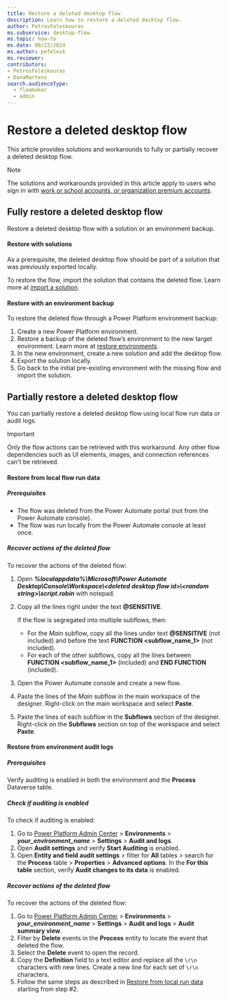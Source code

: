 ```yaml
---
title: Restore a deleted desktop flow
description: Learn how to restore a deleted desktop flow.
author: PetrosFeleskouras
ms.subservice: desktop-flow
ms.topic: how-to
ms.date: 08/22/2024
ms.author: pefelesk
ms.reviewer: 
contributors:
- PetrosFeleskouras
- DanaMartens
search.audienceType: 
  - flowmaker
  - admin
---
```

# Restore a deleted desktop flow

This article provides solutions and workarounds to fully or partially recover a deleted desktop flow.

> [!NOTE]
> The solutions and workarounds provided in this article apply to users who sign in with [work or school accounts, or organization premium accounts](/power-automate/desktop-flows/requirements#sign-in-account-comparison).

## Fully restore a deleted desktop flow

Restore a deleted desktop flow with a solution or an environment backup.

#### Restore with solutions

As a prerequisite, the deleted desktop flow should be part of a solution that was previously exported locally.

To restore the flow, import the solution that contains the deleted flow. Learn more at [import a solution](../../import-flow-solution.md).

#### Restore with an environment backup

To restore the deleted flow through a Power Platform environment backup:

1. Create a new Power Platform environment.
1. Restore a backup of the deleted flow’s environment to the new target environment. Learn more at [restore environments](/power-platform/admin/backup-restore-environments).
1. In the new environment, create a new solution and add the desktop flow.
1. Export the solution locally.
1. Go back to the initial pre-existing environment with the missing flow and import the solution.

## Partially restore a deleted desktop flow

You can partially restore a deleted desktop flow using local flow run data or audit logs.

> [!IMPORTANT]
> Only the flow actions can be retrieved with this workaround. Any other flow dependencies such as UI elements, images, and connection references can't be retrieved.

#### Restore from local flow run data

##### Prerequisites

* The flow was deleted from the Power Automate portal (not from the Power Automate console).
* The flow was run locally from the Power Automate console at least once.

##### Recover actions of the deleted flow

To recover the actions of the deleted flow:

1. Open ***%localappdata%\Microsoft\Power Automate Desktop\Console\Workspace\\\<deleted desktop flow id>\\\<random string>\script.robin*** with notepad.
1. Copy all the lines right under the text **@SENSITIVE**.

    If the flow is segregated into multiple subflows, then:
     * For the *Main* subflow, copy all the lines under text **@SENSITIVE** (not included) and before the text **FUNCTION <subflow_name_1>** (not included).
     * For each of the other subflows, copy all the lines between **FUNCTION <subflow_name_1>** (included) and **END FUNCTION** (included).
1. Open the Power Automate console and create a new flow.
1. Paste the lines of the *Main* subflow in the main workspace of the designer. Right-click on the main workspace and select **Paste**.
1. Paste the lines of each subflow in the **Subflows** section of the designer. Right-click on the **Subflows** section on top of the workspace and select **Paste**.

#### Restore from environment audit logs

##### Prerequisites

Verify auditing is enabled in both the environment and the **Process** Dataverse table.

##### Check if auditing is enabled

To check if auditing is enabled:

1. Go to [Power Platform Admin Center](https://admin.powerplatform.microsoft.com) > **Environments** > ***your_environment_name*** > **Settings** > **Audit and logs**.
1. Open **Audit settings** and verify **Start Auditing** is enabled.
1. Open **Entity and field audit settings** > filter for **All** tables > search for the **Process** table > **Properties** > **Advanced options**. In the **For this table** section, verify **Audit changes to its data** is enabled.

##### Recover actions of the deleted flow

To recover the actions of the deleted flow:

1. Go to [Power Platform Admin Center](https://admin.powerplatform.microsoft.com) > **Environments** > ***your_environment_name*** > **Settings** > **Audit and logs** > **Audit summary view**.
1. Filter by **Delete** events in the **Process** entity to locate the event that deleted the flow.
1. Select the **Delete** event to open the record.
1. Copy the **Definition** field to a text editor and replace all the `\r\n` characters with new lines. Create a new line for each set of `\r\n` characters.
1. Follow the same steps as described in [Restore from local run data](#restore-from-local-flow-run-data) starting from step #2.
